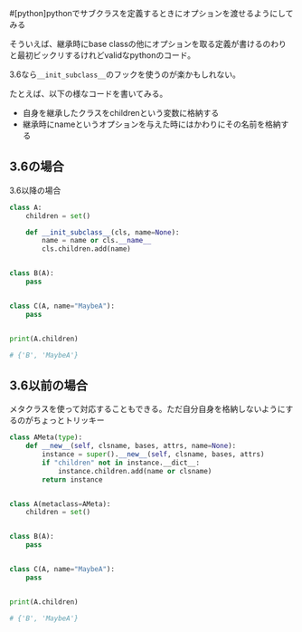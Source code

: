 

#[python]pythonでサブクラスを定義するときにオプションを渡せるようにしてみる

そういえば、継承時にbase classの他にオプションを取る定義が書けるのわりと最初ビックリするけれどvalidなpythonのコード。

3.6なら`__init_subclass__`のフックを使うのが楽かもしれない。

たとえば、以下の様なコードを書いてみる。

- 自身を継承したクラスをchildrenという変数に格納する
- 継承時にnameというオプションを与えた時にはかわりにその名前を格納する




## 3.6の場合

3.6以降の場合


``` python
class A:
    children = set()

    def __init_subclass__(cls, name=None):
        name = name or cls.__name__
        cls.children.add(name)


class B(A):
    pass


class C(A, name="MaybeA"):
    pass


print(A.children)

# {'B', 'MaybeA'}
```


## 3.6以前の場合

メタクラスを使って対応することもできる。ただ自分自身を格納しないようにするのがちょっとトリッキー


``` python
class AMeta(type):
    def __new__(self, clsname, bases, attrs, name=None):
        instance = super().__new__(self, clsname, bases, attrs)
        if "children" not in instance.__dict__:
            instance.children.add(name or clsname)
        return instance


class A(metaclass=AMeta):
    children = set()


class B(A):
    pass


class C(A, name="MaybeA"):
    pass


print(A.children)

# {'B', 'MaybeA'}
```
